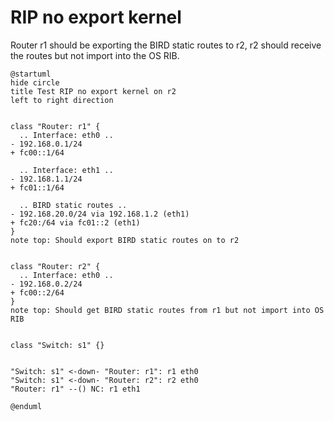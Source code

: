 # RIP no export kernel

Router r1 should be exporting the BIRD static routes to r2, r2 should receive the routes but not import into the OS RIB.


```plantuml
@startuml
hide circle
title Test RIP no export kernel on r2
left to right direction


class "Router: r1" {
  .. Interface: eth0 ..
- 192.168.0.1/24
+ fc00::1/64

  .. Interface: eth1 ..
- 192.168.1.1/24
+ fc01::1/64

  .. BIRD static routes ..
- 192.168.20.0/24 via 192.168.1.2 (eth1)
+ fc20:/64 via fc01::2 (eth1)
}
note top: Should export BIRD static routes on to r2


class "Router: r2" {
  .. Interface: eth0 ..
- 192.168.0.2/24
+ fc00::2/64
}
note top: Should get BIRD static routes from r1 but not import into OS RIB


class "Switch: s1" {}


"Switch: s1" <-down- "Router: r1": r1 eth0
"Switch: s1" <-down- "Router: r2": r2 eth0
"Router: r1" --() NC: r1 eth1

@enduml
```
